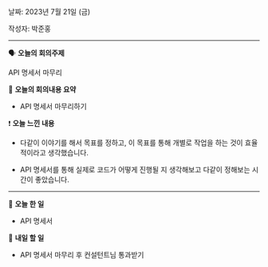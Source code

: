 날짜: 2023년 7월 21일 (금)

작성자: 박준홍

---

<aside>

🗣 **오늘의 회의주제**

</aside>

API 명세서 마무리

<aside>

🎢 **오늘의 회의내용 요약**

</aside>

- API 명세서 마무리하기

<aside>

❗ **오늘 느낀 내용**

</aside>

- 다같이 이야기를 해서 목표를 정하고, 이 목표를 통해 개별로 작업을 하는 것이 효율적이라고 생각했습니다.

- API 명세서를 통해 실제로 코드가 어떻게 진행될 지 생각해보고 다같이 정해보는 시간이 좋았습니다.

---

<aside>

🎵 **오늘 한 일**

</aside>

- API 명세서

<aside>

🥊 **내일 할 일**

</aside>

- API 명세서 마무리 후 컨설턴트님 통과받기

